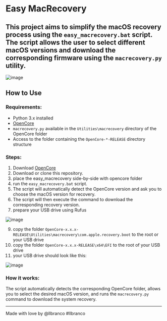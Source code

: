 # Easy MacRecovery

This project aims to simplify the macOS recovery process using the `easy_macrecovery.bat` script. The script allows the user to select different macOS versions and download the corresponding firmware using the `macrecovery.py` utility.
---

![image](https://github.com/user-attachments/assets/4128fa12-a185-4ccf-9a43-b47d65e160a6)


## How to Use

### Requirements:
- Python 3.x installed
- [OpenCore](https://github.com/acidanthera/OpenCorePkg/releases)
- `macrecovery.py` available in the `Utilities\macrecovery` directory of the OpenCore folder
- Access to the folder containing the `OpenCore-*-RELEASE` directory structure

### Steps:
1. Download [OpenCore](https://github.com/acidanthera/OpenCorePkg/releases)
2. Download or clone this repository.
3. place the easy_macrecovery side-by-side with opencore folder
4. run the `easy_macrecovery.bat` script.
5. The script will automatically detect the OpenCore version and ask you to choose the macOS version for recovery.
6. The script will then execute the command to download the corresponding recovery version.
7. prepare your USB drive using Rufus
   
![image](https://github.com/user-attachments/assets/9dee8949-df28-4bdb-bdd7-43ca6208305c)

9. copy the folder `OpenCore-x.x.x-RELEASE\Utilities\macrecovery\com.apple.recovery.boot` to the root or your USB drive
10. copy the folder `OpenCore-x.x.x-RELEASE\x64\EFI` to the root of your USB drive
11. your USB drive should look like this:

![image](https://github.com/user-attachments/assets/42d66574-594e-4320-9db7-e4980a818f4a)



### How it works:
The script automatically detects the corresponding OpenCore folder, allows you to select the desired macOS version, and runs the `macrecovery.py` command to download the system recovery.

---

Made with love by @llbranco #llbranco
